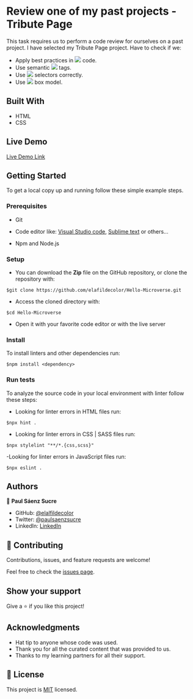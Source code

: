 # Review one of my past projects - Tribute Page

This task requires us to perform a code review for ourselves on a past project. I have selected my Tribute Page project. Have to check if we:

- Apply best practices in ![](https://img.shields.io/badge/HTML-white) code.
- Use semantic ![](https://img.shields.io/badge/HTML-white) tags.
- Use ![](https://img.shields.io/badge/CSS-white) selectors correctly.
- Use ![](https://img.shields.io/badge/CSS-white) box model.

## Built With

- HTML
- CSS

## Live Demo

[Live Demo Link](https://elafildecolor.github.io/TributePageReview/)


## Getting Started

To get a local copy up and running follow these simple example steps.

### Prerequisites

- Git

- Code editor like: [Visual Studio code](https://code.visualstudio.com/), [Sublime text](https://www.sublimetext.com/) or others...

- Npm and Node.js

### Setup

- You can download the **Zip** file on the GitHub repository, or clone the repository with:
```
$git clone https://github.com/elafildecolor/Hello-Microverse.git
```

- Access the cloned directory with:
```
$cd Hello-Microverse
```

- Open it with your favorite code editor or with the live server


### Install

To install linters and other dependencies run:
```
$npm install <dependency>
```

### Run tests

To analyze the source code in your local environment with linter follow these steps:

- Looking for linter errors in HTML files run:
```
$npx hint .
```

- Looking for linter errors in CSS | SASS files run:
```
$npx stylelint "**/*.{css,scss}"
```

-Looking for linter errors in JavaScript files run:
```
$npx eslint .
```

## Authors

👤 **Paul Sáenz Sucre**

- GitHub: [@elalfildecolor](https://github.com/elafildecolor)
- Twitter: [@paulsaenzsucre](https://twitter.com/paulsaenzsucre)
- LinkedIn: [LinkedIn](https://www.linkedin.com/in/paulsaenzsucre)

## 🤝 Contributing

Contributions, issues, and feature requests are welcome!

Feel free to check the [issues page](https://github.com/elafildecolor/Hello-Microverse/issues).

## Show your support

Give a ⭐️ if you like this project!

## Acknowledgments

- Hat tip to anyone whose code was used.
- Thank you for all the curated content that was provided to us.
- Thanks to my learning partners for all their support.

## 📝 License

This project is [MIT](./LICENSE) licensed.
